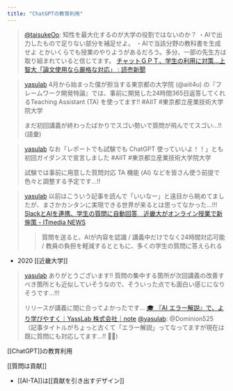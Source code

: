 ```yaml
---
title: "ChatGPTの教育利用"
---
```


> [@taisukeOo](https://twitter.com/taisukeOo/status/1645275444818886658?s=20): 知性を最大化するのが大学の役割ではないのか？
> ・AIで出力したもので足りない部分を補足せよ。
> ・AIで当該分野の教科書を生成せよ
> とかいくらでも授業のやりようがあるだろう。多分、一部の先生方は取り組まれていると信じてます。
[チャットＧＰＴ、学生の利用に対策…上智大「論文使用なら厳格な対応」 : 読売新聞](https://www.yomiuri.co.jp/kyoiku/kyoiku/news/20230408-OYT1T50388/)

> [yasulab](https://twitter.com/yasulab/status/1645366416500228098) 4月から始まった僕が担当する東京都の大学院 (@aiit4u) の『フレームワーク開発特論』では、事前に開発した24時間365日返答してくれるTeaching Assistant (TA) を使ってます!!  #AIIT #東京都立産業技術大学院大学
>
>  まだ初回講義が終わったばかりでスゴい勢いで質問が飛んでてスゴい...!! (語彙)

> [yasulab](https://twitter.com/yasulab/status/1645371076149657600) なお「レポートでも試験でも ChatGPT 使っていいよ！！」とも初回ガイダンスで宣言しました  #AIIT #東京都立産業技術大学院大学
>
>  試験では事前に用意した質問対応 TA 機能 (AI) などを皆さん使う前提で色々と調整する予定です...!!

> [yasulab](https://twitter.com/yasulab/status/1645376612698054656) 以前はこういう記事を読んで「いいなー」と遠目から眺めてましたが、まさかカンタンに実現できる世界が来るとは思ってなかった...!!!
>  [SlackとAIを連携、学生の質問に自動回答　近畿大がオンライン授業で新施策 - ITmedia NEWS](https://www.itmedia.co.jp/news/articles/2009/11/news162.html)
>  > 質問を送ると、AIが内容を認識 / 講義中だけでなく24時間対応可能 / 教員の負担を軽減するとともに、多くの学生の質問に答えられる
- 2020 [[近畿大学]]

> [yasulab](https://twitter.com/yasulab/status/1645373426553737217) ありがとうございます!! 質問の集中する箇所が次回講義の改善すべき箇所とも近似していそうなので、そういった点でも面白い感じになりそうです...!!!
>
>  リリースが講義に間に合ってよかったです...
> [🎓 『AI エラー解説』で、より学びやすく｜YassLab 株式会社｜note](https://note.com/yasslab/n/n685429ea7c97)
> [@yasulab](https://twitter.com/yasulab/status/1645374020970500099?s=20): @Dominion525 （記事タイトルがちょっと古くて「エラー解説」ってなってますが現在は既に質問にも対応してます...!! 🤖✅)

[[ChatGPT]]の教育利用

[[質問は貢献]]
- [[AI-TA]]は[[貢献を引き出すデザイン]]
